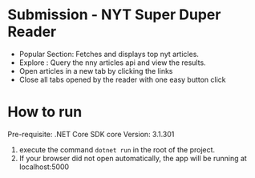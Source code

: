 # Submission - NYT Super Duper Reader

- Popular Section: Fetches and displays top nyt articles.
- Explore : Query the nny articles api and view the results.
- Open articles in a new tab by clicking the links
- Close all tabs opened by the reader with one easy button click

# How to run 

Pre-requisite: .NET Core SDK core Version: 3.1.301

1. execute the command `dotnet run` in the root of the project. 
2. If your browser did not open automatically, the app will be running at localhost:5000
